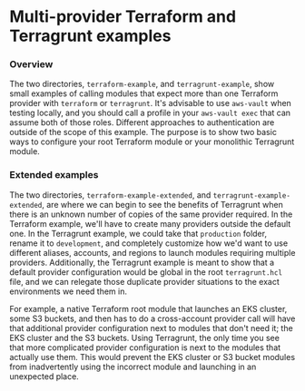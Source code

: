 # Multi-provider Terraform and Terragrunt examples

### Overview
The two directories, `terraform-example`, and `terragrunt-example`, show small examples of calling modules that expect more than one Terraform provider with `terraform` or `terragrunt`. It's advisable to use `aws-vault` when testing locally, and you should call a profile in your `aws-vault exec` that can assume both of those roles. Different approaches to authentication are outside of the scope of this example. The purpose is to show two basic ways to configure your root Terraform module or your monolithic Terragrunt module.

### Extended examples
The two directories, `terraform-example-extended`, and `terragrunt-example-extended`, are where we can begin to see the benefits of Terragrunt when there is an unknown number of copies of the same provider required. In the Terraform example, we'll have to create many providers outside the default one. In the Terragrunt example, we could take that `production` folder, rename it to `development`, and completely customize how we'd want to use different aliases, accounts, and regions to launch modules requiring multiple providers. Additionally, the Terragrunt example is meant to show that a default provider configuration would be global in the root `terragrunt.hcl` file, and we can relegate those duplicate provider situations to the exact environments we need them in. 

For example, a native Terraform root module that launches an EKS cluster, some S3 buckets, and then has to do a cross-account provider call will have that additional provider configuration next to modules that don't need it; the EKS cluster and the S3 buckets. Using Terragrunt, the only time you see that more complicated provider configuration is next to the modules that actually use them. This would prevent the EKS cluster or S3 bucket modules from inadvertently using the incorrect module and launching in an unexpected place. 
